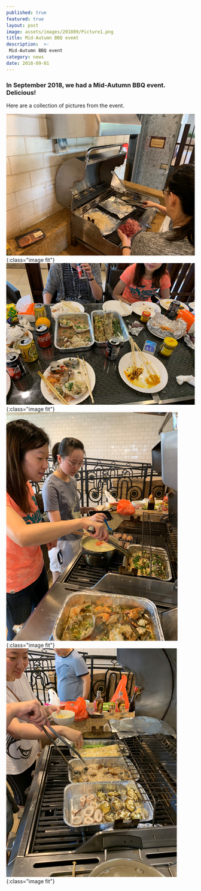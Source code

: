 ```yaml
---
published: true
featured: true
layout: post
image: assets/images/201809/Picture1.png
title: Mid-Autumn BBQ evemt
description:  >-
 Mid-Autumn BBQ event
category: news
date: 2018-09-01
---
```


### In September 2018, we had a Mid-Autumn BBQ event. Delicious!

Here are a collection of pictures from the event.

![Sun Mingzi the expert chef](/assets/images/201809/Picture2.png){:class="image fit"} 
![Food!](/assets/images/201809/Picture3.png){:class="image fit"}
![more Food!](/assets/images/201809/Picture4.png){:class="image fit"}
![more more Food!](/assets/images/201809/Picture5.png){:class="image fit"}
